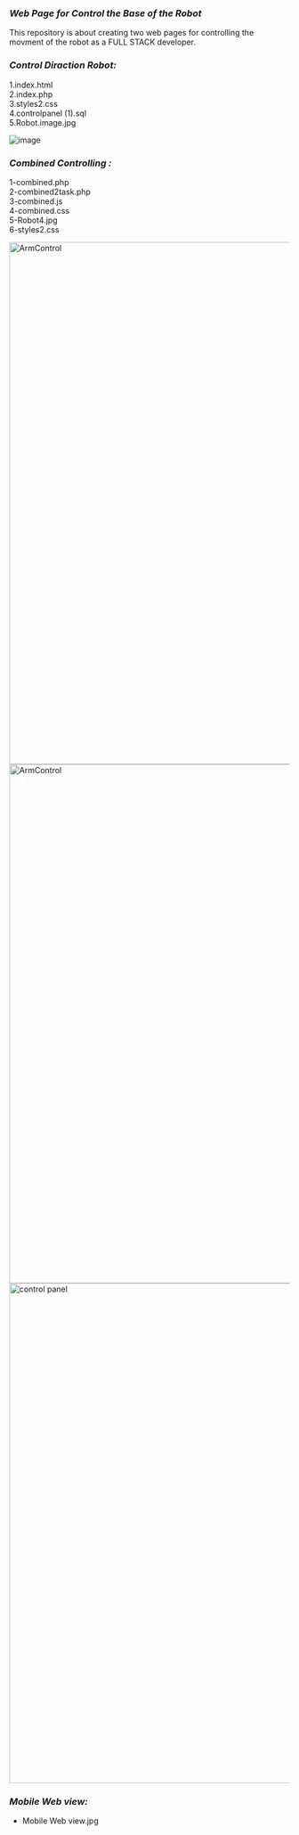 ### _**Web Page for Control the Base of the Robot**_   

This repository is about creating two web pages for controlling the movment of the robot as a FULL STACK developer.
 
### _**Control Diraction Robot:**_         
 1.index.html                                                                                                                              
 2.index.php                                                                                                                                                
 3.styles2.css                                                                                                                                                
 4.controlpanel (1).sql                                                                                                                                                
 5.Robot.image.jpg                                                                                                                                                

![image](https://user-images.githubusercontent.com/85851678/126003833-816da56b-4343-4d53-bd22-73f0c939a44b.png)


### _**Combined Controlling :**_
1-combined.php                                                                                                                              
2-combined2task.php                                                                                                                              
3-combined.js                                                                                                                              
4-combined.css                                                                                                                              
5-Robot4.jpg                                                                                                                              
6-styles2.css

<img width="938" alt="ArmControl" src="https://user-images.githubusercontent.com/85851678/126003010-137280be-722a-49d0-a6eb-334dedcd7000.png">
<img width="932" alt="ArmControl" src="https://user-images.githubusercontent.com/85851678/126004492-012c5cf0-9463-43bd-af1e-35e0fd89e030.png">

<img width="898" alt="control panel" src="https://user-images.githubusercontent.com/85851678/126002646-43965340-cf2c-44ce-8f79-c798b168cb52.png">


###  _**Mobile Web view:**_
- Mobile Web view.jpg
